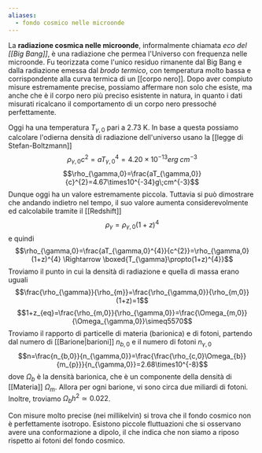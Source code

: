 ```yaml
---
aliases:
  - fondo cosmico nelle microonde
---
```

La **radiazione cosmica nelle microonde**, informalmente chiamata *eco del [[Big Bang]]*, è una radiazione che permea l'Universo con frequenza nelle microonde. Fu teorizzata come l'unico residuo rimanente dal Big Bang e dalla radiazione emessa dal *brodo termico*, con temperatura molto bassa e corrispondente alla curva termica di un [[corpo nero]]. Dopo aver compiuto misure estremamente precise, possiamo affermare non solo che esiste, ma anche che è il corpo nero più preciso esistente in natura, in quanto i dati misurati ricalcano il comportamento di un corpo nero pressoché perfettamente.

Oggi ha una temperatura $T_{\gamma,0}$ pari a 2.73 K. In base a questa possiamo calcolare l'odierna densità di radiazione dell'universo usano la [[legge di Stefan-Boltzmann]]
$$\rho_{\gamma,0}c^{2}=aT_{\gamma,0}^{4}=4.20\times10^{-13}erg\;cm^{-3}$$
$$\rho_{\gamma,0}=\frac{aT_{\gamma,0}}{c}^{2}=4.67\times10^{-34}g\;cm^{-3}$$
Dunque oggi ha un valore estremamente piccola. Tuttavia si può dimostrare che andando indietro nel tempo, il suo valore aumenta considerevolmente ed calcolabile tramite il [[Redshift]]
$$\rho_\gamma=\rho_{\gamma,0}(1+z)^{4}$$
e quindi
$$\rho_{\gamma,0}=\frac{aT_{\gamma,0}^{4}}{c^{2}}=\rho_{\gamma,0}(1+z)^{4} \Rightarrow \boxed{T_{\gamma}\propto(1+z)^{4}}$$
Troviamo il punto in cui la densità di radiazione e quella di massa erano uguali
$$\frac{\rho_{\gamma}}{\rho_{m}}=\frac{\rho_{\gamma,0}}{\rho_{m,0}}(1+z)=1$$
$$1+z_{eq}=\frac{\rho_{m,0}}{\rho_{\gamma,0}}=\frac{\Omega_{m,0}}{\Omega_{\gamma,0}}\simeq5570$$
Troviamo il rapporto di particelle di materia (barionica) e di fotoni, partendo dal numero di [[Barione|barioni]] $n_{b,0}$ e il numero di fotoni $n_{\gamma,0}$
$$n=\frac{n_{b,0}}{n_{\gamma,0}}=\frac{\frac{\rho_{c,0}\Omega_{b}}{m_{p}}}{n_{\gamma,0}}=2.68\times10^{-8}$$
dove $\Omega_{b}$ è la densità barionica, che è un componente della densità di [[Materia]] $\Omega_{m}$. Allora per ogni barione, vi sono circa due miliardi di fotoni. Inoltre, troviamo $\Omega_{b}h^{2}\simeq0.022$.

Con misure molto precise (nei millikelvin) si trova che il fondo cosmico non è perfettamente isotropo. Esistono piccole fluttuazioni che si osservano avere una conformazione a dipolo, il che indica che non siamo a riposo rispetto ai fotoni del fondo cosmico.
